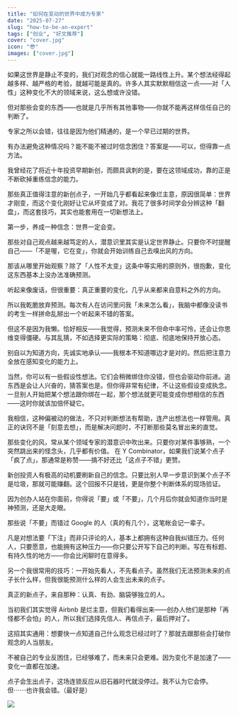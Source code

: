 ```yaml
---
title: "如何在变动的世界中成为专家"
date: "2025-07-27"
slug: "how-to-be-an-expert"
tags: ["创业", "好文推荐"]
cover: "cover.jpg"
icon: "😎"
images: ["cover.jpg"]
---
```

如果这世界是静止不变的，我们对观念的信心就能一路线性上升。某个想法经得起越多样、越严格的考验，就越可能是真的。许多人其实默默相信这一点——对「人性」这种变化不大的领域来说，这么想或许没错。



但对那些会变的东西——也就是几乎所有其他事物——你就不能再这样信任自己的判断了。



专家之所以会错，往往是因为他们精通的，是一个早已过期的世界。



有办法避免这种情况吗？能不能不被过时信念困住？答案是——可以，但得靠一点方法。



我曾经花了将近十年投资早期新创，而颇具讽刺的是，要在这领域成功，靠的正是不断砍掉重练信念的能力。



那些真正值得注意的新创点子，一开始几乎都看起来像烂主意，原因很简单：世界才刚变，而这个变化刚好让它从坏变成了对。我花了很多时间学会分辨这种「翻盘」，而这套技巧，其实也能套用在一切新想法上。



第一步，养成一种信念：世界一定会变。



那些对自己观点越来越笃定的人，潜意识里其实是认定世界静止。只要你不时提醒自己——「不是喔，它在变」，你就会开始训练自己去嗅出风的方向。



那该从哪里开始观察？除了「人性不太变」这条中等实用的原则外，很抱歉，变化这东西基本上没办法准确预测。



听起来像废话，但很重要：真正重要的变化，几乎从来都来自意料之外的方向。



所以我乾脆放弃预测。每次有人在访问里问我「未来怎么看」，我脑中都像没读书的考生一样拼命乱掰出一个听起来不错的答案。



但这不是因为我懒。恰好相反——我觉得，预测未来不但命中率可怜，还会让你思维变得僵硬。与其乱猜，不如选择更实际的策略：彻底、彻底地保持开放心态。



别自以为知道方向，先诚实地承认——我根本不知道哪边才是对的。然后把注意力全放在感知变化的能力上。



当然，你可以有一些假设性想法。它们会稍微绑住你没错，但也会驱动你前进。追东西是会让人兴奋的，猜答案也是。但你得非常有纪律，不让这些假设变成执念。
一旦别人开始把某个想法跟你绑在一起，那个想法就更可能变成你想相信的东西——这时你就该加倍怀疑它。



我相信，这种偏被动的做法，不只对判断想法有帮助，连产出想法也一样管用。真正的诀窍不是「刻意去想」，而是解决问题时，不打断那些莫名冒出来的直觉。



那些变化的风，常从某个领域专家的潜意识中吹出来。只要你对某件事够熟，一个突然跳出来的怪念头，几乎都有价值。
在 Y Combinator，如果我们说某个点子「疯了点」，那通常是称赞——搞不好还比「这点子不错」更赞。



新创投资人有极高的动机要刷新自己的信念。只要比别人早一步意识到某个点子不是垃圾，那就可能赚翻。这个回报不只是钱，更是你整个判断体系的现场验证。



因为创办人站在你面前，你得说「要」或「不要」，几个月后你就会知道你当时是神预测，还是大走眼。



那些说「不要」而错过 Google 的人（真的有几个），这笔帐会记一辈子。



凡是对想法要「下注」而非只评论的人，基本上都拥有这种自我纠错压力。任何人，只要愿意，也能拥有这种压力——你只要公开写下自己的判断。写在有标题、有持久性的地方——你会比闲聊时在意得多。



另一个我很常用的技巧：一开始先看人，不先看点子。虽然我们无法预测未来的点子长什么样，但我很能预测什么样的人会生出未来的点子。



真正的新点子，来自那种：认真、有劲、脑袋够独立的人。



当初我们其实觉得 Airbnb 是烂主意，但我们看得出来——创办人他们是那种「再怪都不会怕」的人，所以我们选择先信人、再信点子，最后押对了。



这招其实通用：想要快一点知道自己什么观念已经过时了？那就去跟那些会打破你观念的人当朋友。



不被自己的专业反困住，已经够难了，而未来只会更难。因为变化不是加速了——变化一直都在加速。



点子会生出点子，这场连锁反应从旧石器时代就没停过。我不认为它会停。
但⋯⋯也许我会错。（最好是）




![](https://prod-files-secure.s3.us-west-2.amazonaws.com/112d0858-5090-4d34-a606-b75eb8d65fd2/46476355-9cf3-4e99-9b7a-3531bc426380/1000202064.png?X-Amz-Algorithm=AWS4-HMAC-SHA256&X-Amz-Content-Sha256=UNSIGNED-PAYLOAD&X-Amz-Credential=ASIAZI2LB466SCJT5HPK%2F20251011%2Fus-west-2%2Fs3%2Faws4_request&X-Amz-Date=20251011T074304Z&X-Amz-Expires=3600&X-Amz-Security-Token=IQoJb3JpZ2luX2VjEGYaCXVzLXdlc3QtMiJHMEUCICLVHCewXsmKMyb3aX8SaqheOmYBA9wufC04NuvQC4gVAiEA%2BklPnU304a8xeR8MDVprQ2Lh1IkVnTkRS483bQZRgdUqiAQI%2F%2F%2F%2F%2F%2F%2F%2F%2F%2F%2F%2FARAAGgw2Mzc0MjMxODM4MDUiDLv81MnufpPgWnrTjCrcA4sYEAtr1tXCiiCRsWZ9ZsmaIS7E8WGvYRGf1fFx3i3rQOT9yLqYSRbTcDbZmfeaFepTu8KoUxGYkjRmqOu2a5kDdtAgLWagIkSXvaGIhpVDLKeiQLDDn7AZrE5xvy2INXazrIYUozOyPtNi2iggzbhb8vkKil1CBfQvnKr6xuXvAjuYKO1RoKO%2FPoiaRC8K5N%2FJcqeYxJ%2FGNXTJRCUww6DI%2FSAROlbSfMWxXxKJ3%2BXXYdHpxC%2F4FSMKI2%2B57bvfilENwB%2BvnxoZANnucvYrueq0xJUEW25AahiPycsz3ieVfv7bTnYRn3Fts2MMW7Hbr9zqJthumRHS5sfaT0ACIKPRHnGtk44sa%2BDJw3%2BpIOrQrlCSd3NHzhyNo%2FQ0ywKFsmz5uQawGFDsvuqVGQYuro2iLVvTGS4At%2BE1sl2I3hkeG1F0OUCuc8Qa0512qDolzIZNfbUU98h%2BwuGsCVoSzwKcFzXgQm%2B44rYawcfPAnkmzurVmKuemFrHCgrEtQeaI3T2PLhY6DrRZdmUd42lUxKs1nAVEAEpUFp1K69U742UmCMRAaEchwmJze6NGe4y%2FIgFzq9Axooua39lFX6T%2Fxtav9rnMsXrDPJquczUSIWC2IXvYsHf7DbvcAnAMKHip8cGOqUBFav2hNxpwrRyU7JvtXbS1ni0jNpL7qmLCifRZ4sASvETjigG%2FdBjCCDOn6SXU8tjseE%2BgOF2K0zbFTucbfhOYfxcT6qAMUwB9EkMs4H0t5EiU8zUmkAttzXYrUnjQXGOPyesxs6AgPmX32HQH%2BvT%2FkEySvBvHXUK1Nd5epdjCtwJPBoqtx80p3zyMBeFSFucHJTF9GwUNyznEQGVvUtAHo0K4A%2Fy&X-Amz-Signature=d6a3abbd3ce92d675d627ee8e176cebfd290e2420efd27d978880020f3c3c445&X-Amz-SignedHeaders=host&x-amz-checksum-mode=ENABLED&x-id=GetObject)


